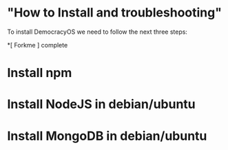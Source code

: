 "How to Install and troubleshooting"
========================================

To install DemocracyOS we need to follow the next three steps:

*[ Forkme ] complete

Install npm
============

Install NodeJS in debian/ubuntu
=================================

Install MongoDB in debian/ubuntu
================================






